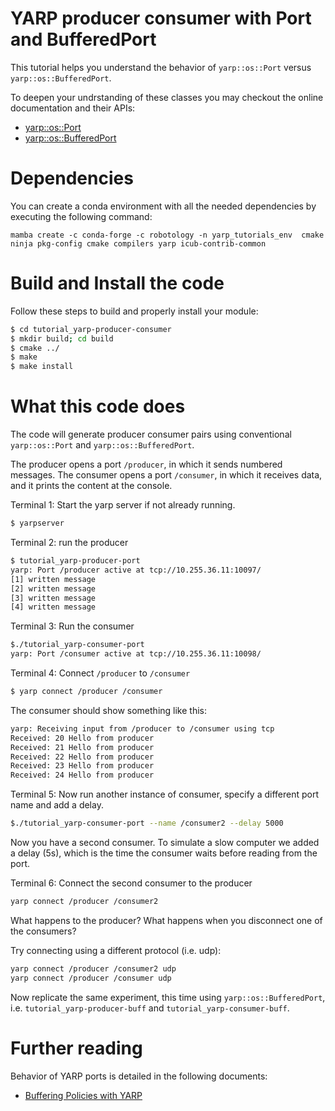 # YARP producer consumer with Port and BufferedPort

This tutorial helps you understand the behavior of `yarp::os::Port` versus `yarp::os::BufferedPort`.

To deepen your undrstanding of these classes you may checkout the online documentation and their APIs: 
- [yarp::os::Port](https://www.yarp.it/latest/classyarp_1_1os_1_1Port.html)
- [yarp::os::BufferedPort](https://www.yarp.it/latest/classyarp_1_1os_1_1BufferedPort.html)

# Dependencies
You can create a conda environment with all the needed dependencies by executing the following command:

```
mamba create -c conda-forge -c robotology -n yarp_tutorials_env  cmake ninja pkg-config cmake compilers yarp icub-contrib-common
```

# Build and Install the code
Follow these steps to build and properly install your module: 

```bash
$ cd tutorial_yarp-producer-consumer
$ mkdir build; cd build
$ cmake ../
$ make
$ make install
```

# What this code does

The code will generate producer consumer pairs using conventional `yarp::os::Port` and `yarp::os::BufferedPort`.

The producer opens a port `/producer`, in which it sends numbered messages. The consumer opens a port `/consumer`, in which it receives data, and it prints the content at the console.

Terminal 1: Start the yarp server if not already running.

```bash
$ yarpserver
```

Terminal 2: run the producer

```bash
$ tutorial_yarp-producer-port
yarp: Port /producer active at tcp://10.255.36.11:10097/
[1] written message
[2] written message
[3] written message
[4] written message
```
Terminal 3: Run the consumer 

```bash
$./tutorial_yarp-consumer-port 
yarp: Port /consumer active at tcp://10.255.36.11:10098/
```

Terminal 4: Connect `/producer` to `/consumer`
```bash
$ yarp connect /producer /consumer
```

The consumer should show something like this:
```bash
yarp: Receiving input from /producer to /consumer using tcp
Received: 20 Hello from producer
Received: 21 Hello from producer
Received: 22 Hello from producer
Received: 23 Hello from producer
Received: 24 Hello from producer
```

Terminal 5: Now run another instance of consumer, specify a different port name and add a delay. 

```bash
$./tutorial_yarp-consumer-port --name /consumer2 --delay 5000
```

Now you have a second consumer. To simulate a slow computer we added a delay (5s), which is the time the consumer waits before reading from the port. 

Terminal 6: Connect the second consumer to the producer

```bash
yarp connect /producer /consumer2
```

What happens to the producer? What happens when you disconnect one of the consumers?

Try connecting using a different protocol (i.e. udp):

```bash
yarp connect /producer /consumer2 udp
yarp connect /producer /consumer udp
```

Now replicate the same experiment, this time using `yarp::os::BufferedPort`, i.e. `tutorial_yarp-producer-buff` and `tutorial_yarp-consumer-buff`.

# Further reading

Behavior of YARP ports is detailed in the following documents:

- [Buffering Policies with YARP](https://www.yarp.it/latest/yarp_buffering.html)








